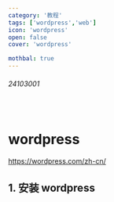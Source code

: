 ```yaml
---
category: '教程'
tags: ['wordpress','web']
icon: 'wordpress'
open: false
cover: 'wordpress'

mothbal: true
---
```

 
###### 24103001
 
<br/>
 
# wordpress

https://wordpress.com/zh-cn/

## 1. 安装 wordpress